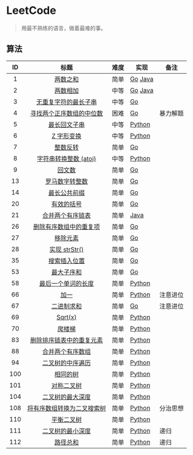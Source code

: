 # LeetCode

> 用最不熟练的语言，做着最难的事。

## 算法

|  ID  |                             标题                             | 难度 | 实现                                                         | 备注     |
| :--: | :----------------------------------------------------------: | ---- | ------------------------------------------------------------ | -------- |
|  1   |    [两数之和](https://leetcode-cn.com/problems/two-sum/)     | 简单 | [Go](algorithms/golang/0001_two-sum.go) [Java](algorithms/java/0001_two_sum.java) |          |
|  2   | [两数相加](https://leetcode-cn.com/problems/add-two-numbers/) | 中等 | [Go](algorithms/golang/0002_add-two-numbers.go) [Java](algorithms/java/0003_longest-substring-without-repeating-characters.java) |          |
|  3   | [无重复字符的最长子串](https://leetcode-cn.com/problems/longest-substring-without-repeating-characters/) | 中等 | [Go](algorithms/golang/0003_longest-substring-without-repeating-characters.go) |          |
|  4   | [寻找两个正序数组的中位数](https://leetcode-cn.com/problems/median-of-two-sorted-arrays/) | 困难 | [Go](algorithms/golang/0004_median-of-two-sorted-arrays.go)  | 暴力解题 |
|  5   | [最长回文子串](https://leetcode-cn.com/problems/longest-palindromic-substring/) | 中等 | [Python](algorithms/python/0005_longest-palindromic-substring.py) |          |
|  6   | [Z 字形变换](https://leetcode-cn.com/problems/zigzag-conversion/) | 中等 | [Python](algorithms/python/0006_zigzag-conversion.py)        |          |
|  7   | [整数反转](https://leetcode-cn.com/problems/reverse-integer/) | 简单 | [Go](algorithms/golang/0007_reverse-integer.go)              |          |
|  8   | [字符串转换整数 (atoi)](https://leetcode-cn.com/problems/string-to-integer-atoi/) | 中等 | [Python](algorithms/python/0008_string-to-integer-atoi.py)   |          |
|  9   | [回文数](https://leetcode-cn.com/problems/palindrome-number/) | 简单 | [Go](algorithms/golang/0009_palindrome-number.go)            |          |
|  13  | [罗马数字转整数](https://leetcode-cn.com/problems/roman-to-integer/) | 简单 | [Go](algorithms/golang/0013_roman-to-integer.go)             |          |
|  14  | [最长公共前缀](https://leetcode-cn.com/problems/longest-common-prefix/) | 简单 | [Go](algorithms/golang/0014_longest-common-prefix.go)        |          |
|  20  | [有效的括号](https://leetcode-cn.com/problems/valid-parentheses/) | 简单 | [Go](algorithms/golang/0020_valid-parentheses.go)            |          |
|  21  | [合并两个有序链表](https://leetcode-cn.com/problems/merge-two-sorted-lists/) | 简单 | [Java](algorithms/java/0021_merge-two-sorted-lists.java)     |          |
|  26  | [删除有序数组中的重复项](https://leetcode-cn.com/problems/remove-duplicates-from-sorted-array/) | 简单 | [Go](algorithms/golang/0026_remove-duplicates-from-sorted-array.go) |          |
|  27  | [移除元素](https://leetcode-cn.com/problems/remove-element/) | 简单 | [Go](algorithms/golang/0027_remove-element.go)               |          |
|  28  | [实现 strStr()](https://leetcode-cn.com/problems/implement-strstr/) | 简单 | [Go](algorithms/golang/0028_implement-strstr.go)             |          |
|  35  | [搜索插入位置](https://leetcode-cn.com/problems/search-insert-position/) | 简单 | [Go](algorithms/golang/0035_search-insert-position.go)       |          |
|  53  | [最大子序和](https://leetcode-cn.com/problems/maximum-subarray/) | 简单 | [Go](algorithms/golang/0053_maximum-subarray.go)             |          |
|  58  | [最后一个单词的长度](https://leetcode-cn.com/problems/length-of-last-word/) | 简单 | [Python](algorithms/python/0058_length-of-last-word.py)      |          |
|  66  |      [加一](https://leetcode-cn.com/problems/plus-one/)      | 简单 | [Python](algorithms/python/0066_plus-one.py)                 | 注意进位 |
|  67  |  [二进制求和](https://leetcode-cn.com/problems/add-binary/)  | 简单 | [Go](algorithms/golang/0067_add-binary.go)                   | 注意进位 |
|  69  |      [Sqrt(x)](https://leetcode-cn.com/problems/sqrtx/)      | 简单 | [Python](algorithms/python/0069_sqrt.py)                     |          |
|  70  | [爬楼梯](https://leetcode-cn.com/problems/climbing-stairs/)  | 简单 | [Python](algorithms/python/0070_climbing-stairs.py)          |          |
|  83  | [删除排序链表中的重复元素](https://leetcode-cn.com/problems/remove-duplicates-from-sorted-list/) | 简单 | [Python](algorithms/python/0083_remove-duplicates-from-sorted-list.py) |          |
|  88  | [合并两个有序数组](https://leetcode-cn.com/problems/merge-sorted-array/) | 简单 | [Python](algorithms/python/0088_merge-sorted-array.py)       |          |
|  94  | [二叉树的中序遍历](https://leetcode-cn.com/problems/binary-tree-inorder-traversal/) | 简单 | [Python](algorithms/python/0094_binary-tree-inorder-traversal.py) |          |
| 100  |   [相同的树](https://leetcode-cn.com/problems/same-tree/)    | 简单 | [Python](algorithms/python/0100_same-tree.py)                |          |
| 101  | [对称二叉树](https://leetcode-cn.com/problems/symmetric-tree/) | 简单 | [Python](algorithms/python/0101_symmetric-tree.py)           |          |
| 104  | [二叉树的最大深度](https://leetcode-cn.com/problems/maximum-depth-of-binary-tree/) | 简单 | [Python](algorithms/python/0104_maximum-depth-of-binary-tree.py) |          |
| 108  | [将有序数组转换为二叉搜索树](https://leetcode-cn.com/problems/convert-sorted-array-to-binary-search-tree/) | 简单 | [Python](algorithms/python/0108_convert-sorted-array-to-binary-search-tree.py) | 分治思想 |
| 110  | [平衡二叉树](https://leetcode-cn.com/problems/balanced-binary-tree/) | 简单 | [Python](algorithms/python/0110_balanced-binary-tree.py)     |          |
| 111  | [二叉树的最小深度](https://leetcode-cn.com/problems/minimum-depth-of-binary-tree/) | 简单 | [Python](algorithms/python/0111_minimum-depth-of-binary-tree.py) | 递归     |
| 112  |    [路径总和](https://leetcode-cn.com/problems/path-sum/)    | 简单 | [Python](algorithms/python/0112_path-sum.py)                 | 递归     |

